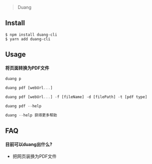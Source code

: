 > Duang

## Install

```
$ npm install duang-cli
$ yarn add duang-cli
```

## Usage

#### 将页面转换为PDF文件
```js
duang p

duang pdf [webUrl...]

duang pdf [webUrl...] -f [fileName] -d [filePath] -t [pdf type]

duang pdf --help
```


```js
duang --help 获得更多帮助
```

## FAQ

#### 目前可以duang出什么?
- 把网页装换为PDF文件
